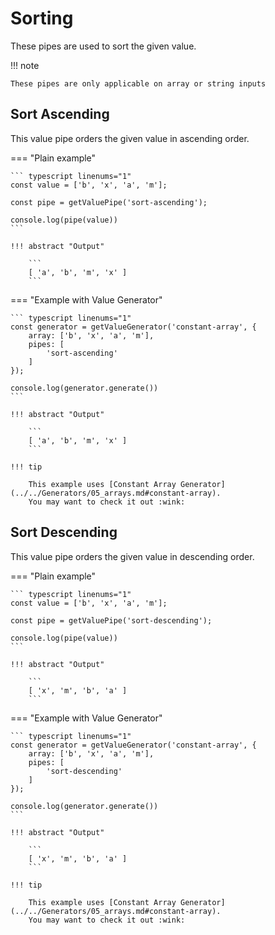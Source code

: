 # Sorting

These pipes are used to sort the given value.

!!! note

    These pipes are only applicable on array or string inputs

## Sort Ascending

This value pipe orders the given value in ascending order.

=== "Plain example"

    ``` typescript linenums="1"
    const value = ['b', 'x', 'a', 'm'];

    const pipe = getValuePipe('sort-ascending');

    console.log(pipe(value))
    ```

    !!! abstract "Output"

        ```
        [ 'a', 'b', 'm', 'x' ]
        ```

=== "Example with Value Generator"

    ``` typescript linenums="1"
    const generator = getValueGenerator('constant-array', {
        array: ['b', 'x', 'a', 'm'],
        pipes: [
            'sort-ascending'
        ]
    });

    console.log(generator.generate())
    ```

    !!! abstract "Output"

        ```
        [ 'a', 'b', 'm', 'x' ]
        ```

    !!! tip

        This example uses [Constant Array Generator](../../Generators/05_arrays.md#constant-array).
        You may want to check it out :wink:

## Sort Descending

This value pipe orders the given value in descending order.

=== "Plain example"

    ``` typescript linenums="1"
    const value = ['b', 'x', 'a', 'm'];

    const pipe = getValuePipe('sort-descending');

    console.log(pipe(value))
    ```

    !!! abstract "Output"

        ```
        [ 'x', 'm', 'b', 'a' ]
        ```

=== "Example with Value Generator"

    ``` typescript linenums="1"
    const generator = getValueGenerator('constant-array', {
        array: ['b', 'x', 'a', 'm'],
        pipes: [
            'sort-descending'
        ]
    });

    console.log(generator.generate())
    ```

    !!! abstract "Output"

        ```
        [ 'x', 'm', 'b', 'a' ]
        ```

    !!! tip

        This example uses [Constant Array Generator](../../Generators/05_arrays.md#constant-array).
        You may want to check it out :wink:
